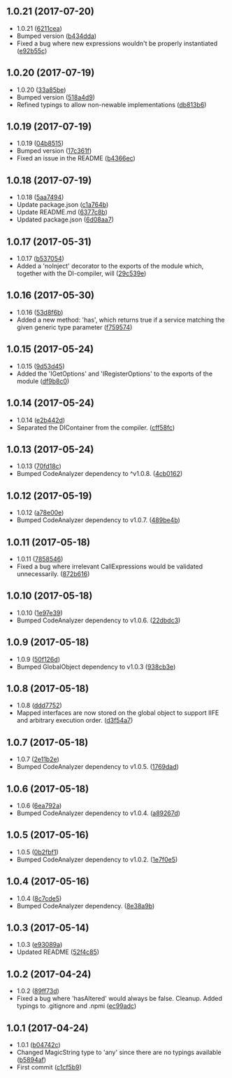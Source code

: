 <a name="1.0.21"></a>
## 1.0.21 (2017-07-20)

* 1.0.21 ([6211cea](https://github.com/wessberg/di/commit/6211cea))
* Bumped version ([b434dda](https://github.com/wessberg/di/commit/b434dda))
* Fixed a bug where new expressions wouldn't be properly instantiated ([e92b55c](https://github.com/wessberg/di/commit/e92b55c))



<a name="1.0.20"></a>
## 1.0.20 (2017-07-19)

* 1.0.20 ([33a85be](https://github.com/wessberg/di/commit/33a85be))
* Bumped version ([518a4d9](https://github.com/wessberg/di/commit/518a4d9))
* Refined typings to allow non-newable implementations ([db813b6](https://github.com/wessberg/di/commit/db813b6))



<a name="1.0.19"></a>
## 1.0.19 (2017-07-19)

* 1.0.19 ([04b8515](https://github.com/wessberg/di/commit/04b8515))
* Bumped version ([17c361f](https://github.com/wessberg/di/commit/17c361f))
* Fixed an issue in the README ([b4366ec](https://github.com/wessberg/di/commit/b4366ec))



<a name="1.0.18"></a>
## 1.0.18 (2017-07-19)

* 1.0.18 ([5aa7494](https://github.com/wessberg/di/commit/5aa7494))
* Update package.json ([c1a764b](https://github.com/wessberg/di/commit/c1a764b))
* Update README.md ([6377c8b](https://github.com/wessberg/di/commit/6377c8b))
* Updated package.json ([6d08aa7](https://github.com/wessberg/di/commit/6d08aa7))



<a name="1.0.17"></a>
## 1.0.17 (2017-05-31)

* 1.0.17 ([b537054](https://github.com/wessberg/di/commit/b537054))
* Added a 'noInject' decorator to the exports of the module which, together with the DI-compiler, will ([29c539e](https://github.com/wessberg/di/commit/29c539e))



<a name="1.0.16"></a>
## 1.0.16 (2017-05-30)

* 1.0.16 ([53d8f6b](https://github.com/wessberg/di/commit/53d8f6b))
* Added a new method: 'has', which returns true if a service matching the given generic type parameter ([f759574](https://github.com/wessberg/di/commit/f759574))



<a name="1.0.15"></a>
## 1.0.15 (2017-05-24)

* 1.0.15 ([9d53d45](https://github.com/wessberg/di/commit/9d53d45))
* Added the 'IGetOptions' and 'IRegisterOptions' to the exports of the module ([df9b8c0](https://github.com/wessberg/di/commit/df9b8c0))



<a name="1.0.14"></a>
## 1.0.14 (2017-05-24)

* 1.0.14 ([e2b442d](https://github.com/wessberg/di/commit/e2b442d))
* Separated the DIContainer from the compiler. ([cff58fc](https://github.com/wessberg/di/commit/cff58fc))



<a name="1.0.13"></a>
## 1.0.13 (2017-05-24)

* 1.0.13 ([70fd18c](https://github.com/wessberg/di/commit/70fd18c))
* Bumped CodeAnalyzer dependency to ^v1.0.8. ([4cb0162](https://github.com/wessberg/di/commit/4cb0162))



<a name="1.0.12"></a>
## 1.0.12 (2017-05-19)

* 1.0.12 ([a78e00e](https://github.com/wessberg/di/commit/a78e00e))
* Bumped CodeAnalyzer dependency to v1.0.7. ([489be4b](https://github.com/wessberg/di/commit/489be4b))



<a name="1.0.11"></a>
## 1.0.11 (2017-05-18)

* 1.0.11 ([7858546](https://github.com/wessberg/di/commit/7858546))
* Fixed a bug where irrelevant CallExpressions would be validated unnecessarily. ([872b616](https://github.com/wessberg/di/commit/872b616))



<a name="1.0.10"></a>
## 1.0.10 (2017-05-18)

* 1.0.10 ([1e97e39](https://github.com/wessberg/di/commit/1e97e39))
* Bumped CodeAnalyzer dependency to v1.0.6. ([22dbdc3](https://github.com/wessberg/di/commit/22dbdc3))



<a name="1.0.9"></a>
## 1.0.9 (2017-05-18)

* 1.0.9 ([50f126d](https://github.com/wessberg/di/commit/50f126d))
* Bumped GlobalObject dependency to v1.0.3 ([938cb3e](https://github.com/wessberg/di/commit/938cb3e))



<a name="1.0.8"></a>
## 1.0.8 (2017-05-18)

* 1.0.8 ([ddd7752](https://github.com/wessberg/di/commit/ddd7752))
* Mapped interfaces are now stored on the global object to support IIFE and arbitrary execution order. ([d3f54a7](https://github.com/wessberg/di/commit/d3f54a7))



<a name="1.0.7"></a>
## 1.0.7 (2017-05-18)

* 1.0.7 ([2e11b2e](https://github.com/wessberg/di/commit/2e11b2e))
* Bumped CodeAnalyzer dependency to v1.0.5. ([1769dad](https://github.com/wessberg/di/commit/1769dad))



<a name="1.0.6"></a>
## 1.0.6 (2017-05-18)

* 1.0.6 ([6ea792a](https://github.com/wessberg/di/commit/6ea792a))
* Bumped CodeAnalyzer dependency to v1.0.4. ([a89267d](https://github.com/wessberg/di/commit/a89267d))



<a name="1.0.5"></a>
## 1.0.5 (2017-05-16)

* 1.0.5 ([0b2fbf1](https://github.com/wessberg/di/commit/0b2fbf1))
* Bumped CodeAnalyzer dependency to v1.0.2. ([1e7f0e5](https://github.com/wessberg/di/commit/1e7f0e5))



<a name="1.0.4"></a>
## 1.0.4 (2017-05-16)

* 1.0.4 ([8c7cde5](https://github.com/wessberg/di/commit/8c7cde5))
* Bumped CodeAnalyzer dependency. ([8e38a9b](https://github.com/wessberg/di/commit/8e38a9b))



<a name="1.0.3"></a>
## 1.0.3 (2017-05-14)

* 1.0.3 ([e93089a](https://github.com/wessberg/di/commit/e93089a))
* Updated README ([52f4c85](https://github.com/wessberg/di/commit/52f4c85))



<a name="1.0.2"></a>
## 1.0.2 (2017-04-24)

* 1.0.2 ([89ff73d](https://github.com/wessberg/di/commit/89ff73d))
* Fixed a bug where 'hasAltered' would always be false. Cleanup. Added typings to .gitignore and .npmi ([ec99adc](https://github.com/wessberg/di/commit/ec99adc))



<a name="1.0.1"></a>
## 1.0.1 (2017-04-24)

* 1.0.1 ([b04742c](https://github.com/wessberg/di/commit/b04742c))
* Changed MagicString type to 'any' since there are no typings available ([b5894af](https://github.com/wessberg/di/commit/b5894af))
* First commit ([c1cf5b9](https://github.com/wessberg/di/commit/c1cf5b9))



